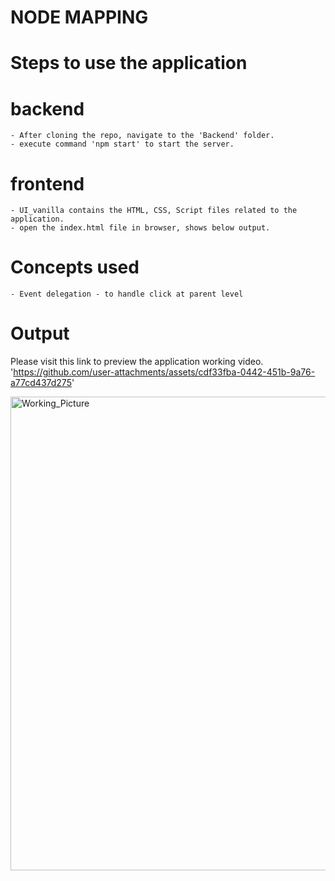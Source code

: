 # NODE MAPPING

# Steps to use the application
 # backend
    - After cloning the repo, navigate to the 'Backend' folder.
    - execute command 'npm start' to start the server.
 # frontend
    - UI_vanilla contains the HTML, CSS, Script files related to the application.
    - open the index.html file in browser, shows below output.

# Concepts used
    - Event delegation - to handle click at parent level
    

# Output

Please visit this link to preview the application working video. 'https://github.com/user-attachments/assets/cdf33fba-0442-451b-9a76-a77cd437d275'


<img width="1912" height="758" alt="Working_Picture" src="https://github.com/user-attachments/assets/f18c9227-48e3-43c0-aee3-8066f67c2434" />
